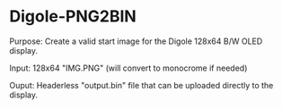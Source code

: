 # Digole-PNG2BIN
Purpose:
Create a valid start image for the Digole 128x64 B/W OLED display.

Input:
128x64 "IMG.PNG" (will convert to monocrome if needed)

Ouput:
Headerless "output.bin" file that can be uploaded directly to the display.
